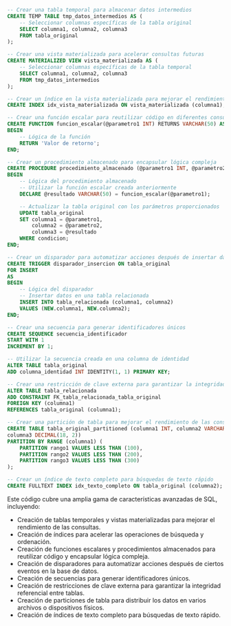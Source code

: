 ```sql
-- Crear una tabla temporal para almacenar datos intermedios
CREATE TEMP TABLE tmp_datos_intermedios AS (
    -- Seleccionar columnas específicas de la tabla original
    SELECT columna1, columna2, columna3
    FROM tabla_original
);

-- Crear una vista materializada para acelerar consultas futuras
CREATE MATERIALIZED VIEW vista_materializada AS (
    -- Seleccionar columnas específicas de la tabla temporal
    SELECT columna1, columna2, columna3
    FROM tmp_datos_intermedios
);

-- Crear un índice en la vista materializada para mejorar el rendimiento de las consultas
CREATE INDEX idx_vista_materializada ON vista_materializada (columna1);

-- Crear una función escalar para reutilizar código en diferentes consultas
CREATE FUNCTION funcion_escalar(@parametro1 INT) RETURNS VARCHAR(50) AS
BEGIN
    -- Lógica de la función
    RETURN 'Valor de retorno';
END;

-- Crear un procedimiento almacenado para encapsular lógica compleja
CREATE PROCEDURE procedimiento_almacenado (@parametro1 INT, @parametro2 VARCHAR(50)) AS
BEGIN
    -- Lógica del procedimiento almacenado
    -- Utilizar la función escalar creada anteriormente
    DECLARE @resultado VARCHAR(50) = funcion_escalar(@parametro1);

    -- Actualizar la tabla original con los parámetros proporcionados
    UPDATE tabla_original
    SET columna1 = @parametro1,
        columna2 = @parametro2,
        columna3 = @resultado
    WHERE condicion;
END;

-- Crear un disparador para automatizar acciones después de insertar datos
CREATE TRIGGER disparador_insercion ON tabla_original
FOR INSERT
AS
BEGIN
    -- Lógica del disparador
    -- Insertar datos en una tabla relacionada
    INSERT INTO tabla_relacionada (columna1, columna2)
    VALUES (NEW.columna1, NEW.columna2);
END;

-- Crear una secuencia para generar identificadores únicos
CREATE SEQUENCE secuencia_identificador
START WITH 1
INCREMENT BY 1;

-- Utilizar la secuencia creada en una columna de identidad
ALTER TABLE tabla_original
ADD columna_identidad INT IDENTITY(1, 1) PRIMARY KEY;

-- Crear una restricción de clave externa para garantizar la integridad referencial
ALTER TABLE tabla_relacionada
ADD CONSTRAINT FK_tabla_relacionada_tabla_original
FOREIGN KEY (columna1)
REFERENCES tabla_original (columna1);

-- Crear una partición de tabla para mejorar el rendimiento de las consultas
CREATE TABLE tabla_original_partitioned (columna1 INT, columna2 VARCHAR(50),
columna3 DECIMAL(18, 2))
PARTITION BY RANGE (columna1) (
    PARTITION rango1 VALUES LESS THAN (100),
    PARTITION rango2 VALUES LESS THAN (200),
    PARTITION rango3 VALUES LESS THAN (300)
);

-- Crear un índice de texto completo para búsquedas de texto rápido
CREATE FULLTEXT INDEX idx_texto_completo ON tabla_original (columna2);
```

Este código cubre una amplia gama de características avanzadas de SQL, incluyendo:

- Creación de tablas temporales y vistas materializadas para mejorar el rendimiento de las consultas.
- Creación de índices para acelerar las operaciones de búsqueda y ordenación.
- Creación de funciones escalares y procedimientos almacenados para reutilizar código y encapsular lógica compleja.
- Creación de disparadores para automatizar acciones después de ciertos eventos en la base de datos.
- Creación de secuencias para generar identificadores únicos.
- Creación de restricciones de clave externa para garantizar la integridad referencial entre tablas.
- Creación de particiones de tabla para distribuir los datos en varios archivos o dispositivos físicos.
- Creación de índices de texto completo para búsquedas de texto rápido.